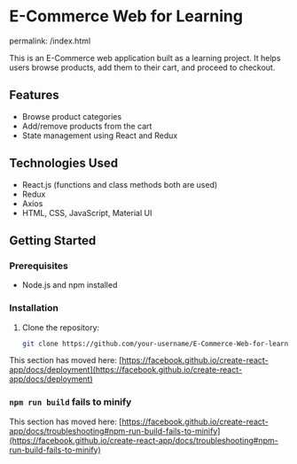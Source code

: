 # E-Commerce Web for Learning
permalink: /index.html

This is an E-Commerce web application built as a learning project. It helps users browse products, add them to their cart, and proceed to checkout.

## Features
- Browse product categories
- Add/remove products from the cart
- State management using React and Redux

## Technologies Used
- React.js (functions and class methods both are used)
- Redux
- Axios
- HTML, CSS, JavaScript, Material UI

## Getting Started
### Prerequisites
- Node.js and npm installed

### Installation
1. Clone the repository:
   ```bash
   git clone https://github.com/your-username/E-Commerce-Web-for-learning.git


This section has moved here: [https://facebook.github.io/create-react-app/docs/deployment](https://facebook.github.io/create-react-app/docs/deployment)

### `npm run build` fails to minify

This section has moved here: [https://facebook.github.io/create-react-app/docs/troubleshooting#npm-run-build-fails-to-minify](https://facebook.github.io/create-react-app/docs/troubleshooting#npm-run-build-fails-to-minify)
